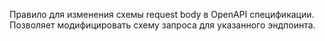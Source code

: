 Правило для изменения схемы request body в OpenAPI спецификации. Позволяет модифицировать схему запроса для указанного эндпоинта.